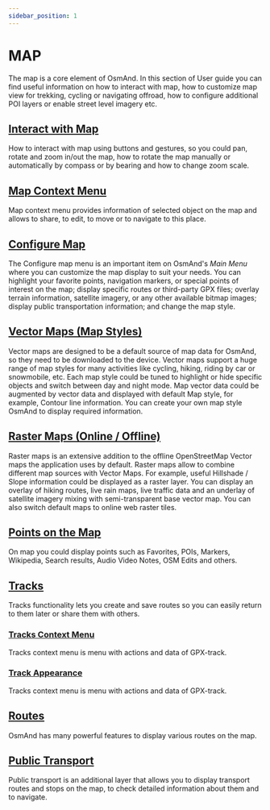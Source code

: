 ```yaml
---
sidebar_position: 1
---
```


# MAP

The map is a core element of OsmAnd. In this section of User guide you can find useful information on how to interact with map, how to customize map view for trekking, cycling or navigating offroad, how to configure additional POI layers or enable street level imagery etc.

## [Interact with Map](./interact-with-map.md)

How to interact with map using buttons and gestures, so you could pan, rotate and zoom in/out the map, how to rotate the map manually or automatically by compass or by bearing and how to change zoom scale.

## [Map Context Menu](./map-context-menu.md)

Map context menu provides information of selected object on the map and allows to share, to edit, to move or to navigate to this place.

## [Configure Map](./configure-map-menu.md)

The Configure map menu is an important item on OsmAnd's *Main Menu* where you can customize the map display to suit your needs. You can highlight your favorite points, navigation markers, or special points of interest on the map; display specific routes or third-party GPX files; overlay terrain information, satellite imagery, or any other available bitmap images; display public transportation information; and change the map style.

## [Vector Maps (Map Styles)](./vector-maps.md)

Vector maps are designed to be a default source of map data for OsmAnd, so they need to be downloaded to the device. Vector maps support a huge range of map styles for many activities like cycling, hiking, riding by car or snowmobile, etc. Each map style could be tuned to highlight or hide specific objects and switch between day and night mode. Map vector data could be augmented by vector data and displayed with default Map style, for example, Contour line information. You can create your own map style OsmAnd to display required information.

## [Raster Maps (Online / Offline)](./raster-maps.md)

Raster maps is an extensive addition to the offline OpenStreetMap Vector maps the application uses by default. Raster maps allow to combine different map sources with Vector Maps. For example, useful Hillshade / Slope information could be displayed as a raster layer. You can display an overlay of hiking routes, live rain maps, live traffic data and an underlay of satellite imagery mixing with semi-transparent base vector map. You can also switch default maps to online web raster tiles.

## [Points on the Map](./point-layers-on-map.md)

On map you could display points such as Favorites, POIs, Markers, Wikipedia, Search results, Audio Video Notes, OSM Edits and others.

## [Tracks](./tracks)

Tracks functionality lets you create and save routes so you can easily return to them later or share them with others.

### [Tracks Context Menu](./tracks/track-context-menu.md)

Tracks context menu is menu with actions and data of GPX-track.

### [Track Appearance](./tracks/appearance.md)

Tracks context menu is menu with actions and data of GPX-track.

## [Routes](./routes.md)

OsmAnd has many powerful features to display various routes on the map.


## [Public Transport](./public-transport.md)

Public transport is an additional layer that allows you to display transport routes and stops on the map, to check detailed information about them and to navigate.

